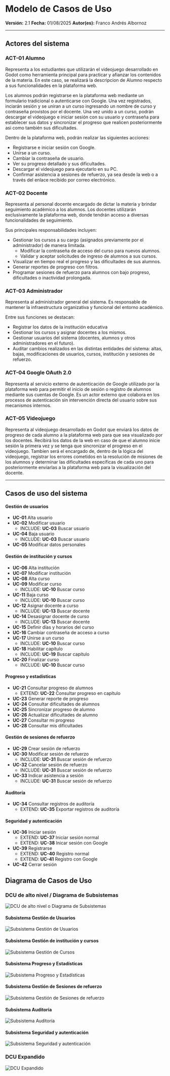 # Modelo de Casos de Uso

**Versión:** 2.1
**Fecha:** 01/08/2025
**Autor(es):** Franco Andrés Albornoz

---

## Actores del sistema

### ACT-01 Alumno

Representa a los estudiantes que utilizarán el videojuego desarrollado en Godot como herramienta principal para practicar y afianzar los contenidos de la materia. En este caso, se realizará la descripcion de Alumno respecto a sus funcionalidades en la plataforma web.

Los alumnos podrán registrarse en la plataforma web mediante un formulario tradicional o autenticarse con Google. Una vez registrados, inciarán sesión y se uniran a un curso ingresando un nombre de curso y contraseña provistos por el docente. Una vez unido a un curso, podrán descargar el videojuego e iniciar sesión con su usuario y contraseña para establecer sus datos y sincronizar el progreso que realicen posteriormente asi como también sus dificultades.

Dentro de la plataforma web, podrán realizar las siguientes acciones:

- Registrarse e iniciar sesión con Google.
- Unirse a un curso.
- Cambiar la contraseña de usuario.
- Ver su progreso detallado y sus dificultades.
- Descargar el videojuego para ejecutarlo en su PC.
- Confirmar asistencia a sesiones de refuerzo, ya sea desde la web o a través del enlace recibido por correo electrónico.

### ACT-02 Docente

Representa al personal docente encargado de dictar la materia y brindar seguimiento académico a los alumnos. Los docentes utilizarán exclusivamente la plataforma web, donde tendrán acceso a diversas funcionalidades de seguimiento.

Sus principales responsabilidades incluyen:

- Gestionar los cursos a su cargo (asignados previamente por el administrador) de manera limitada.
  - Modificar la contraseña de acceso del curso para nuevos alumnos.
  - Validar y aceptar solicitudes de ingreso de alumnos a sus cursos.
- Visualizar en tiempo real el progreso y las dificultades de sus alumnos.
- Generar reportes de progreso con filtros.
- Programar sesiones de refuerzo para alumnos con bajo progreso, dificultades o inactividad prolongada.

### ACT-03 Administrador

Representa al administrador general del sistema. Es responsable de mantener la infraestructura organizativa y funcional del entorno académico.

Entre sus funciones se destacan:

- Registrar los datos de la institución educativa
- Gestionar los cursos y asignar docentes a los mismos.
- Gestionar usuarios del sistema (docentes, alumnos y otros administradores en el futuro).
- Auditar cambios realizados en las distintas entidades del sistema: altas, bajas, modificaciones de usuarios, cursos, institución y sesiones de refuerzo.

### ACT-04 Google OAuth 2.0

Representa al servicio externo de autenticación de Google utilizado por la plataforma web para permitir el inicio de sesión o registro de alumnos mediante sus cuentas de Google. Es un actor externo que colabora en los procesos de autenticación sin intervención directa del usuario sobre sus mecanismos internos.

### ACT-05 Videojuego

Representa al videojuego desarrollado en Godot que enviará los datos de progreso de cada alumno a la plataforma web para que sea visualizado por los docentes. Recibirá los datos de la web en caso de que el alumno inicie sesión la primera vez y se tenga que sincronizar el progreso en el videojuego. Tambien será el encargado de, dentro de la lógica del videojuego, registrar los errores cometidos en la resolución de misiones de los alumnos y determinar las dificultades específicas de cada uno para posteriormente enviarlas a la plataforma web para la visualización del docente.

---

## Casos de uso del sistema

#### Gestión de usuarios

- **UC-01** Alta usuario
- **UC-02** Modificar usuario
  - INCLUDE: **UC-03** Buscar usuario
- **UC-04** Baja usuario
  - INCLUDE: **UC-03** Buscar usuario
- **UC-05** Modificar datos personales

#### Gestión de institución y cursos

- **UC-06** Alta institución
- **UC-07** Modificar institución
- **UC-08** Alta curso
- **UC-09** Modificar curso
  - INCLUDE: **UC-10** Buscar curso
- **UC-11** Baja curso
  - INCLUDE: **UC-10** Buscar curso
- **UC-12** Asignar docente a curso
  - INCLUDE: **UC-13** Buscar docente
- **UC-14** Desasignar docente de curso
  - INCLUDE: **UC-13** Buscar docente
- **UC-15** Definir días y horarios del curso
- **UC-16** Cambiar contraseña de acceso a curso
- **UC-17** Unirse a un curso
  - INCLUDE: **UC-10** Buscar curso
- **UC-18** Habilitar capítulo
  - INCLUDE: **UC-19** Buscar capítulo
- **UC-20** Finalizar curso
  - INCLUDE: **UC-10** Buscar curso

#### Progreso y estadísticas

- **UC-21** Consultar progreso de alumnos
  - EXTEND: **UC-22** Consultar progreso en capítulo
- **UC-23** Generar reporte de progreso
- **UC-24** Consultar dificultades de alumnos
- **UC-25** Sincronizar progreso de alumno
- **UC-26** Actualizar dificultades de alumno
- **UC-27** Consultar mi progreso
- **UC-28** Consultar mis dificultades

#### Gestión de sesiones de refuerzo

- **UC-29** Crear sesión de refuerzo
- **UC-30** Modificar sesión de refuerzo
  - INCLUDE: **UC-31** Buscar sesión de refuerzo
- **UC-32** Cancelar sesión de refuerzo
  - INCLUDE: **UC-31** Buscar sesión de refuerzo
- **UC-33** Indicar asistencia a sesión
  - INCLUDE: **UC-31** Buscar sesión de refuerzo

#### Auditoría

- **UC-34** Consultar registros de auditoría
  - EXTEND: **UC-35** Exportar registros de auditoría

#### Seguridad y autenticación

- **UC-36** Iniciar sesión
  - EXTEND: **UC-37** Iniciar sesión normal
  - EXTEND: **UC-38** Inicar sesión con Google
- **UC-39** Registrarse
  - EXTEND: **UC-40** Registro normal
  - EXTEND: **UC-41** Registro con Google
- **UC-42** Cerrar sesión

## Diagrama de Casos de Uso

### DCU de alto nivel / Diagrama de Subsistemas

![DCU de alto nivel o Diagrama de Subsistemas](/docs/requisitos/casos-de-uso/diagrama-casos-de-uso/DCU_AltoNivel.png)

#### Subsistema Gestión de Usuarios

![Subsistema Gestión de Usuarios](/docs/requisitos/casos-de-uso/diagrama-casos-de-uso/SUBSISTEMA_GestionUsuarios.png)

#### Subsistema Gestión de institución y cursos

![Subsistema Gestión de Cursos](/docs/requisitos/casos-de-uso/diagrama-casos-de-uso/SUBSISTEMA_GestionInstitucionCursos.png)

#### Subsistema Progreso y Estadísticas

![Subsistema Progreso y Estadísticas](/docs/requisitos/casos-de-uso/diagrama-casos-de-uso/SUBSISTEMA_ProgresoEstadisticas.png)

#### Subsistema Gestión de Sesiones de refuerzo

![Subsistema Gestión de Sesiones de refuerzo](/docs/requisitos/casos-de-uso/diagrama-casos-de-uso/SUBSISTEMA_GestionSesionesRefuerzo.png)

#### Subsistema Auditoría

![Subsistema Auditoría](/docs/requisitos/casos-de-uso/diagrama-casos-de-uso/SUBSISTEMA_Auditoria.png)

#### Subsistema Seguridad y autenticación
![Subsistema Seguridad y autenticación](/docs/requisitos/casos-de-uso/diagrama-casos-de-uso/SUBSISTEMA_SeguridadAutenticacion.png)

### DCU Expandido
![DCU Expandido](/docs/requisitos/casos-de-uso/diagrama-casos-de-uso/DCU_Expandido.png)
